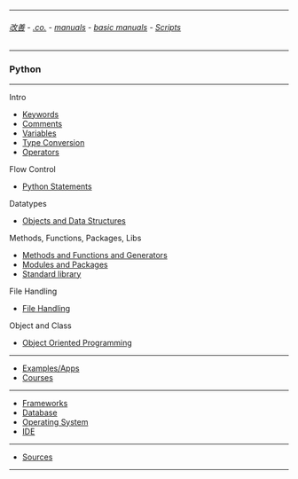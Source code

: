 
---

###### [改善](https://github.com/ttltrk/0C/blob/master/README.MD) - [.co.](https://github.com/ttltrk/PRG/blob/master/CODING.MD) - [manuals](https://github.com/ttltrk/PRG/blob/master/MAN.MD) - [basic manuals](https://github.com/ttltrk/PRG/blob/master/MANUALS.MD) - [Scripts](https://github.com/ttltrk/PRG/blob/master/PY/DOC/SC/SC.MD)

---

### Python

---

Intro

* [Keywords](https://github.com/ttltrk/PRG/blob/master/PY/DOC/OPYM/KEYW/KEY_IDE.MD)
* [Comments](https://github.com/ttltrk/PRG/blob/master/PY/DOC/OPYM/COMM/COMM.MD)
* [Variables](https://github.com/ttltrk/PRG/blob/master/PY/DOC/OPYM/VAR/VAR.MD)
* [Type Conversion](https://github.com/ttltrk/PRG/blob/master/PY/DOC/OPYM/15/TYCON.MD)
* [Operators](https://github.com/ttltrk/PRG/blob/master/PY/DOC/OPYM/02_COM_OP/CO.MD)</a>

Flow Control

* [Python Statements](https://github.com/ttltrk/PRG/blob/master/PY/DOC/OPYM/03_PY_ST/PY_ST.MD)

Datatypes

* [Objects and Data Structures](https://github.com/ttltrk/PRG/blob/master/PY/DOC/OPYM/01_OBJ_DS/OBJ_DS.MD)

Methods, Functions, Packages, Libs

* [Methods and Functions and Generators](https://github.com/ttltrk/PRG/blob/master/PY/DOC/OPYM/04_MET_FUN/MET_FUN.MD)
* [Modules and Packages](https://github.com/ttltrk/PRG/blob/master/PY/DOC/OPYM/07_MOD_PACK/MOD_PACK/MOD_PACK.MD)
* [Standard library](https://github.com/ttltrk/PRG/blob/master/PY/DOC/OPYM/14/ST_LIB.MD)

File Handling

* [File Handling](https://github.com/ttltrk/PRG/blob/master/PY/DOC/OPYM/16/FILE_HAN.MD)

Object and Class

* [Object Oriented Programming](https://github.com/ttltrk/PRG/blob/master/PY/DOC/OPYM/05_OOP/OOP.MD)

---

* [Examples/Apps](https://github.com/ttltrk/PRG/blob/master/PY/DOC/OPYM/999_EXAMPLES/EXAM.MD)
* [Courses](https://github.com/ttltrk/PRG/blob/master/PY/DOC/OPYM/13/COURSES.MD)

---

* [Frameworks](https://github.com/ttltrk/PRG/blob/master/PY/DOC/OPYM/08/FRAME.MD)
* [Database](https://github.com/ttltrk/PRG/blob/master/PY/DOC/OPYM/09/DB.MD)
* [Operating System](https://github.com/ttltrk/PRG/blob/master/PY/DOC/OPYM/12/OS.MD)
* [IDE](https://github.com/ttltrk/PRG/blob/master/PY/DOC/OPYM/10/IDE.MD)

---

* [Sources](https://github.com/ttltrk/PRG/blob/master/PY/DOC/OPYM/11/SRC.MD)

---  
  

   





